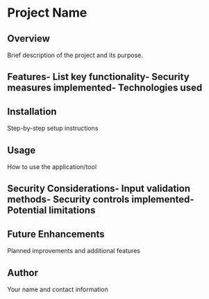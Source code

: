  # Project Name
 ## Overview
 Brief description of the project and its purpose.
 ## Features- List key functionality- Security measures implemented- Technologies used
 ## Installation
 Step-by-step setup instructions
 ## Usage
 How to use the application/tool
 ## Security Considerations- Input validation methods- Security controls implemented- Potential limitations
 ## Future Enhancements
 Planned improvements and additional features
 ## Author
 Your name and contact information
